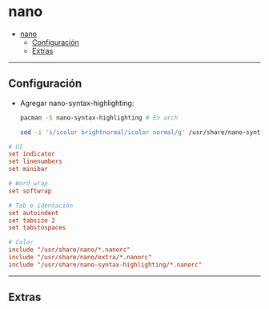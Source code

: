 # nano

- [nano](#nano)
  - [Configuración](#configuración)
  - [Extras](#extras)

---

## Configuración

- Agregar nano-syntax-highlighting:

    ```sh
    pacman -S nano-syntax-highlighting # En arch

    sed -i 's/icolor brightnormal/icolor normal/g' /usr/share/nano-syntax-highlighting/nanorc.nanorc # Arreglar un error en los colores
    ```

```ini
# UI
set indicator
set linenumbers
set minibar

# Word wrap
set softwrap

# Tab e identación
set autoindent
set tabsize 2
set tabstospaces

# Color
include "/usr/share/nano/*.nanorc"
include "/usr/share/nano/extra/*.nanorc"
include "/usr/share/nano-syntax-highlighting/*.nanorc"
```

---

## Extras